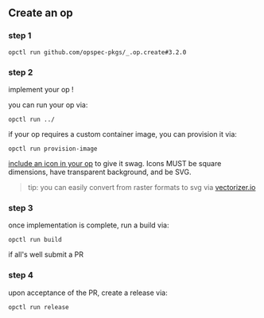 ## Create an op

### step 1

```shell
opctl run github.com/opspec-pkgs/_.op.create#3.2.0
```

### step 2

implement your op !

you can run your op via:

```shell
opctl run ../
```

if your op requires a custom container image, you can provision it via:

```shell
opctl run provision-image
```

[include an icon in your op](https://opctl.io/docs/reference/op-definition-format/icon.svg/) to give it swag. Icons MUST be square dimensions, have transparent background, and be SVG. 
> tip: you can easily convert from raster formats to svg via [vectorizer.io](https://www.vectorizer.io/)

### step 3

once implementation is complete, run a build via:
```shell
opctl run build
```

if all's well submit a PR

### step 4

upon acceptance of the PR, create a release via:

```shell
opctl run release
```

